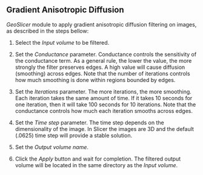 ## Gradient Anisotropic Diffusion

_GeoSlicer_ module to apply gradient anisotropic diffusion filtering on images, as described in the steps bellow:

1. Select the _Input volume_ to be filtered.

2. Set the _Conductance_ parameter. Conductance controls the sensitivity of the conductance term. As a general rule, the lower the value, the more strongly the filter preserves edges. A high value will cause diffusion (smoothing) across edges. Note that the number of iterations controls how much smoothing is done within regions bounded by edges.
   
3. Set the _Iterations_ parameter. The more iterations, the more smoothing. Each iteration takes the same amount of time. If it takes 10 seconds for one iteration, then it will take 100 seconds for 10 iterations. Note that the conductance controls how much each iteration smooths across edges.

4. Set the _Time step_ parameter. The time step depends on the dimensionality of the image. In Slicer the images are 3D and the default (.0625) time step will provide a stable solution.

5. Set the _Output volume name_.

6. Click the _Apply_ button and wait for completion. The filtered output volume will be located in the same directory as the _Input volume_.